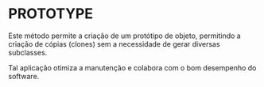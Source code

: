 # PROTOTYPE
Este método permite a criação de um protótipo de objeto, permitindo a criação de cópias (clones) sem a necessidade de gerar diversas subclasses.

Tal aplicação otimiza a manutenção e colabora com o bom desempenho do software.